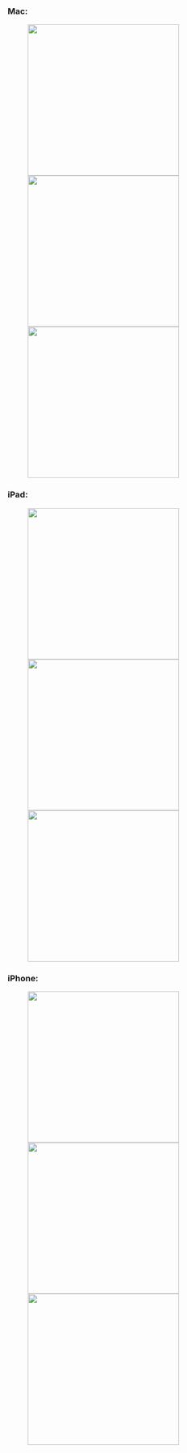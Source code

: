 
### Mac:

<figure class="third">
<img src="https://ws1.sinaimg.cn/large/006tNbRwgy1fy7wjkyc41j31c00u0qv8.jpg" width="300px">
<img src="https://ws1.sinaimg.cn/large/006tNbRwgy1fy7wjnjr9oj31c00u0x6q.jpg" width="300px">
<img src="https://ws2.sinaimg.cn/large/006tNbRwgy1fy7wjpejojj31c00u04qq.jpg" width="300px">
</figure>

### iPad:

<figure class="third">
<img src="https://ws3.sinaimg.cn/large/006tNbRwgy1fy7wksarrqj30u0140qv6.jpg" width="300px">
<img src="https://ws2.sinaimg.cn/large/006tNbRwgy1fy7wkttakoj30u01407wh.jpg" width="300px">
<img src="https://ws3.sinaimg.cn/large/006tNbRwgy1fy7wkvat8xj30u0140b29.jpg" width="300px">
</figure>

### iPhone:

<figure class="third">
<img src="https://ws3.sinaimg.cn/large/006tNbRwgy1fy7wlg7fpej30ku1124qp.jpg" width="300px">
<img src="https://ws4.sinaimg.cn/large/006tNbRwgy1fy7wlha2rjj30ku112k0o.jpg" width="300px">
<img src="https://ws4.sinaimg.cn/large/006tNbRwgy1fy7wlisvt2j30ku1127ku.jpg" width="300px">
</figure>

